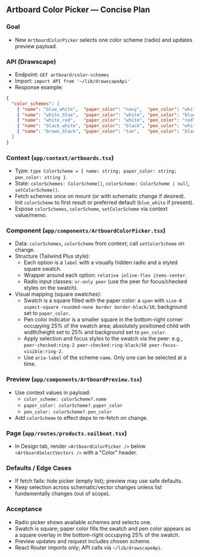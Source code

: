 ## Artboard Color Picker — Concise Plan

### Goal
- New `ArtboardColorPicker` selects one color scheme (radio) and updates preview payload.

### API (Drawscape)
- Endpoint: `GET artboard/color-schemes`
- Import: `import API from '~/lib/drawscapeApi'`
- Response example:
```json
{
  "color_schemes": [
    { "name": "blue_white",  "paper_color": "navy",  "pen_color": "white" },
    { "name": "white_blue",  "paper_color": "white", "pen_color": "blue" },
    { "name": "white_red",   "paper_color": "white", "pen_color": "red" },
    { "name": "black_white", "paper_color": "black", "pen_color": "white" },
    { "name": "brown_black", "paper_color": "tan",   "pen_color": "black" }
  ]
}
```

### Context (`app/context/artboards.tsx`)
- Type: `type ColorScheme = { name: string; paper_color: string; pen_color: string }`.
- State: `colorSchemes: ColorScheme[]`, `colorScheme: ColorScheme | null`, `setColorScheme()`.
- Fetch schemes once on mount (or with schematic change if desired). Init `colorScheme` to first result or preferred default (`blue_white` if present).
- Expose `colorSchemes`, `colorScheme`, `setColorScheme` via context value/memo.

### Component (`app/components/ArtboardColorPicker.tsx`)
- Data: `colorSchemes`, `colorScheme` from context; call `setColorScheme` on change.
- Structure (Tailwind Plus style):
  - Each option is a `label` with a visually hidden radio and a styled square swatch.
  - Wrapper around each option: `relative inline-flex items-center`.
  - Radio input classes: `sr-only peer` (use the peer for focus/checked styles on the swatch).
- Visual mapping (square swatches):
  - Swatch is a square filled with the paper color: a `span` with `size-8 aspect-square rounded-none border border-black/10`; background set to `paper_color`.
  - Pen color indicator is a smaller square in the bottom-right corner occupying 25% of the swatch area; absolutely positioned child with width/height set to 25% and background set to `pen_color`.
  - Apply selection and focus styles to the swatch via the peer: e.g., `peer-checked:ring-2 peer-checked:ring-black/50 peer-focus-visible:ring-2`.
  - Use `aria-label` of the scheme `name`. Only one can be selected at a time.

### Preview (`app/components/ArtboardPreview.tsx`)
- Use context values in payload:
  - `color_scheme: colorScheme?.name`
  - `paper_color: colorScheme?.paper_color`
  - `pen_color: colorScheme?.pen_color`
- Add `colorScheme` to effect deps to re-fetch on change.

### Page (`app/routes/products.sailboat.tsx`)
- In Design tab, render `<ArtboardColorPicker />` below `<ArtboardSelectVectors />` with a "Color" header.

### Defaults / Edge Cases
- If fetch fails: hide picker (empty list); preview may use safe defaults.
- Keep selection across schematic/vector changes unless list fundamentally changes (out of scope).

### Acceptance
- Radio picker shows available schemes and selects one.
- Swatch is square; paper color fills the swatch and pen color appears as a square overlay in the bottom-right occupying 25% of the swatch.
- Preview updates and request includes chosen scheme.
- React Router imports only; API calls via `~/lib/drawscapeApi`.


